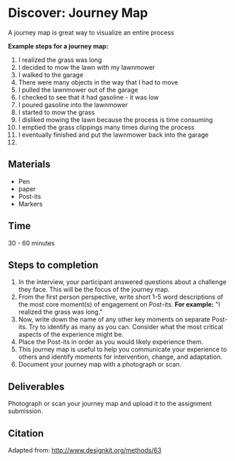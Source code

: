 # Discover: Journey Map
 A journey map is great way to visualize an entire process
 
 
 **Example steps for a journey map:**
 
  1. I realized the grass was long
  2. I decided to mow the lawn with my lawnmower
  3. I walked to the garage
  4. There were many objects in the way that I had to move
  5. I pulled the lawnmower out of the garage
  6. I checked to see that it had gasoline - it was low
  7. I poured gasoline into the lawnmower
  8. I started to mow the grass
  9. I disliked mowing the lawn because the process is time consuming
  10. I emptied the grass clippings many times during the process
  11. I eventually finished and put the lawnmower back into the garage
  12. 

## Materials
- Pen
- paper
- Post-its
- Markers

## Time
30 - 60 minutes

## Steps to completion

1. In the interview, your participant answered questions about a challenge they face. This will be the focus of the journey map.
2. From the first person perspective, write short 1-5 word descriptions of the most core moment(s) of engagement on Post-its. **For example:** "I realized the grass was long."
3. Now, write down the name of any other key moments on separate Post-its. Try to identify as many as you can. Consider what the most critical aspects of the experience might be. 
4. Place the Post-its in order as you would likely experience them.
5. This journey map is useful to help you communicate your experience to others and identify moments for intervention, change, and adaptation.
6. Document your journey map with a photograph or scan.

## Deliverables
Photograph or scan your journey map and upload it to the assignment submission.

## Citation
Adapted from: http://www.designkit.org/methods/63